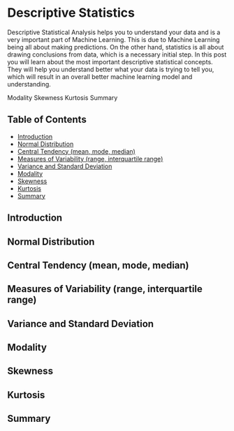 # Descriptive Statistics

Descriptive Statistical Analysis helps you to understand your data and is a very important part of Machine Learning. This is due to Machine Learning being all about making predictions. On the other hand, statistics is all about drawing conclusions from data, which is a necessary initial step. In this post you will learn about the most important descriptive statistical concepts. They will help you understand better what your data is trying to tell you, which will result in an overall better machine learning model and understanding.

Modality
Skewness
Kurtosis
Summary

## Table of Contents 
* [Introduction](#Introduction)
* [Normal Distribution](#NormalDistribution)
* [Central Tendency (mean, mode, median)](#CentralTendency)
* [Measures of Variability (range, interquartile range)](#MeasuresofVariability)
* [Variance and Standard Deviation](#VarianceandStandardDeviation)
* [Modality](#Modality)
* [Skewness](#Skewness)
* [Kurtosis](#Kurtosis)
* [Summary](#Summary)

## Introduction <a name="Introduction"></a>
## Normal Distribution <a name="NormalDistribution"></a>
## Central Tendency (mean, mode, median) <a name="CentralTendency"></a>
## Measures of Variability (range, interquartile range) <a name="MeasuresofVariability"></a>
## Variance and Standard Deviation <a name="VarianceandStandardDeviation"></a>
## Modality <a name="Modality"></a>
## Skewness <a name="Skewness"></a>
## Kurtosis <a name="Kurtosis"></a>
## Summary <a name="Summary"></a>


